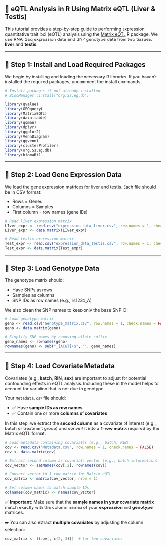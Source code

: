 ## 🧬 eQTL Analysis in R Using Matrix eQTL (Liver & Testis)

This tutorial provides a step-by-step guide to performing expression quantitative trait loci (eQTL) analysis using the [Matrix eQTL](https://www.ncbi.nlm.nih.gov/pmc/articles/PMC3339296/) R package. We use RNA-Seq expression data and SNP genotype data from two tissues: **liver** and **testis**.

---

## 🔧 Step 1: Install and Load Required Packages

We begin by installing and loading the necessary R libraries. If you haven’t installed the required packages, uncomment the install commands.

```r
# Install packages if not already installed
# BiocManager::install("org.Ss.eg.db")

library(qvalue)
library(GEOquery)
library(MatrixEQTL)
library(data.table)
library(qqman)
library(dplyr)
library(ggplot2)
library(VennDiagram)
library(ggvenn)
library(clusterProfiler)
library(org.Ss.eg.db)
library(biomaRt)
```

---

## 📂 Step 2: Load Gene Expression Data

We load the gene expression matrices for liver and testis. Each file should be in CSV format:

* Rows = Genes
* Columns = Samples
* First column = row names (gene IDs)

```r
# Read liver expression matrix
LIver_expr <- read.csv("expression_data_liver.csv", row.names = 1, check.names = FALSE)
LIver_expr <- data.matrix(LIver_expr)

# Read testis expression matrix
Test_expr <- read.csv("expression_data_Testis.csv", row.names = 1, check.names = FALSE)
Test_expr <- data.matrix(Test_expr)
```

---

## 🧬 Step 3: Load Genotype Data

The genotype matrix should:

* Have SNPs as rows
* Samples as columns
* SNP IDs as row names (e.g., rs1234\_A)

We also clean the SNP names to keep only the base SNP ID:

```r
# Load genotype matrix
geno <- read.csv("Genotype_matrix.csv", row.names = 1, check.names = FALSE)
geno <- data.matrix(geno)

# Simplify SNP names by removing allele suffix
geno_names <- rownames(geno)
rownames(geno) <- sub("_[ACGT]+$", "", geno_names)
```

---

## 🧾 Step 4: Load Covariate Metadata

Covariates (e.g., **batch**, **RIN**, **sex**) are important to adjust for potential confounding effects in eQTL analysis. Including these in the model helps to account for variation that is not due to genotype.

Your `Metadata.csv` file should:

* ✅ Have **sample IDs as row names**
* ✅ Contain one or more **columns of covariates**

In this step, we extract the **second column** as a covariate of interest (e.g., batch or treatment group) and convert it into a **1-row matrix** required by the Matrix eQTL format.

```r
# Load metadata containing covariates (e.g., batch, RIN)
cov <- read.csv("Metadata.csv", row.names = 1, check.names = FALSE)
cov <- data.matrix(cov)

# Extract second column as covariate vector (e.g., batch information)
cov_vector <- setNames(cov[,2], rownames(cov))

# Convert vector to 1-row matrix for Matrix eQTL
cov_matrix <- matrix(cov_vector, nrow = 1)

# Set column names to match sample IDs
colnames(cov_matrix) <- names(cov_vector)
```

✅ **Important**: Make sure that the **sample names in your covariate matrix** match exactly with the column names of your **expression** and **genotype** matrices.

➡️ You can also extract **multiple covariates** by adjusting the column selection:

```r
cov_matrix <- t(cov[, c(2, 3)])  # for two covariates
```
